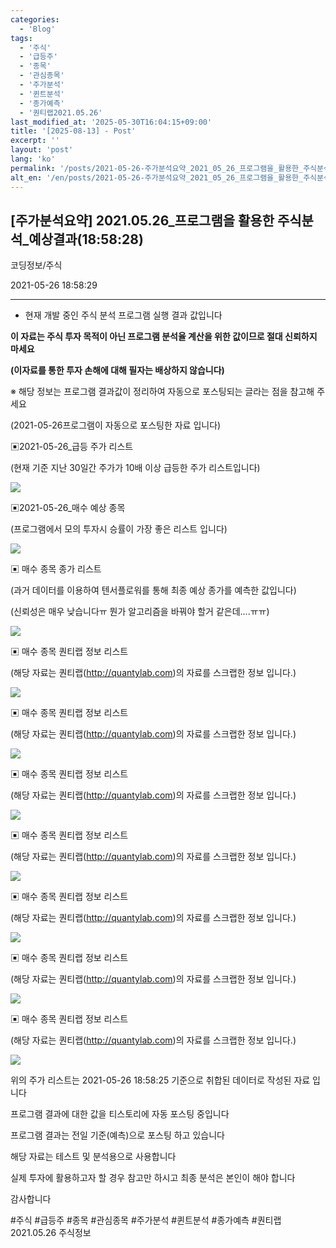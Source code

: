 ```yaml
---
categories:
  - 'Blog'
tags:
  - '주식'
  - '급등주'
  - '종목'
  - '관심종목'
  - '주가분석'
  - '퀸트분석'
  - '종가예측'
  - '퀀티랩2021.05.26'
last_modified_at: '2025-05-30T16:04:15+09:00'
title: '[2025-08-13] - Post'
excerpt: ''
layout: 'post'
lang: 'ko'
permalink: '/posts/2021-05-26-주가분석요약_2021_05_26_프로그램을_활용한_주식분석_예상결과_18_58_28/'
alt_en: '/en/posts/2021-05-26-주가분석요약_2021_05_26_프로그램을_활용한_주식분석_예상결과_18_58_28/'
---
```


## [주가분석요약] 2021.05.26_프로그램을 활용한 주식분석_예상결과(18:58:28)

코딩정보/주식

2021-05-26 18:58:29

* * *

* 현재 개발 중인 주식 분석 프로그램 실행 결과 값입니다

**이 자료는 주식 투자 목적이 아닌 프로그램 분석율 계산을 위한 값이므로 절대 신뢰하지 마세요**

**(이자료를 통한 투자 손해에 대해 필자는 배상하지 않습니다)**

※ 해당 정보는 프로그램 결과값이 정리하여 자동으로 포스팅되는 글라는 점을 참고해 주세요

(2021-05-26프로그램이 자동으로 포스팅한 자료 입니다)

▣2021-05-26_급등 주가 리스트

(현재 기준 지난 30일간 주가가 10배 이상 급등한 주가 리스트입니다)

![](/assets/images/주가분석요약_2021_05_26_프로그램을_활용한_주식분석_예상결과_18_58_28/skyloket_list.png)

▣2021-05-26_매수 예상 종목

(프로그램에서 모의 투자시 승률이 가장 좋은 리스트 입니다)

![](/assets/images/주가분석요약_2021_05_26_프로그램을_활용한_주식분석_예상결과_18_58_28/buy_list.png)

▣ 매수 종목 종가 리스트

(과거 데이터를 이용하여 텐서플로워를 통해 최종 예상 종가를 예측한 값입니다)

(신뢰성은 매우 낮습니다ㅠ 뭔가 알고리즘을 바꿔야 할거 같은데....ㅠㅠ)

![](/assets/images/주가분석요약_2021_05_26_프로그램을_활용한_주식분석_예상결과_18_58_28/stockclose_list.png)

▣ 매수 종목 퀀티랩 정보 리스트

(해당 자료는 퀀티랩(http://quantylab.com)의 자료를 스크랩한 정보 입니다.)

![](/assets/images/주가분석요약_2021_05_26_프로그램을_활용한_주식분석_예상결과_18_58_28/351340.png)

▣ 매수 종목 퀀티랩 정보 리스트

(해당 자료는 퀀티랩(http://quantylab.com)의 자료를 스크랩한 정보 입니다.)

![](/assets/images/주가분석요약_2021_05_26_프로그램을_활용한_주식분석_예상결과_18_58_28/189330.png)

▣ 매수 종목 퀀티랩 정보 리스트

(해당 자료는 퀀티랩(http://quantylab.com)의 자료를 스크랩한 정보 입니다.)

![](/assets/images/주가분석요약_2021_05_26_프로그램을_활용한_주식분석_예상결과_18_58_28/336060.png)

▣ 매수 종목 퀀티랩 정보 리스트

(해당 자료는 퀀티랩(http://quantylab.com)의 자료를 스크랩한 정보 입니다.)

![](/assets/images/주가분석요약_2021_05_26_프로그램을_활용한_주식분석_예상결과_18_58_28/342550.png)

▣ 매수 종목 퀀티랩 정보 리스트

(해당 자료는 퀀티랩(http://quantylab.com)의 자료를 스크랩한 정보 입니다.)

![](/assets/images/주가분석요약_2021_05_26_프로그램을_활용한_주식분석_예상결과_18_58_28/002990.png)

▣ 매수 종목 퀀티랩 정보 리스트

(해당 자료는 퀀티랩(http://quantylab.com)의 자료를 스크랩한 정보 입니다.)

![](/assets/images/주가분석요약_2021_05_26_프로그램을_활용한_주식분석_예상결과_18_58_28/328380.png)

▣ 매수 종목 퀀티랩 정보 리스트

(해당 자료는 퀀티랩(http://quantylab.com)의 자료를 스크랩한 정보 입니다.)

![](/assets/images/주가분석요약_2021_05_26_프로그램을_활용한_주식분석_예상결과_18_58_28/323280.png)

위의 주가 리스트는 2021-05-26 18:58:25 기준으로 취합된 데이터로 작성된 자료 입니다

프로그램 결과에 대한 값을 티스토리에 자동 포스팅 중입니다

프로그램 결과는 전일 기준(예측)으로 포스팅 하고 있습니다

해당 자료는 테스트 및 분석용으로 사용합니다

실제 투자에 활용하고자 할 경우 참고만 하시고 최종 분석은 본인이 해야 합니다

감사합니다

  

#주식 #급등주 #종목 #관심종목 #주가분석 #퀸트분석 #종가예측 #퀀티랩2021.05.26 주식정보

